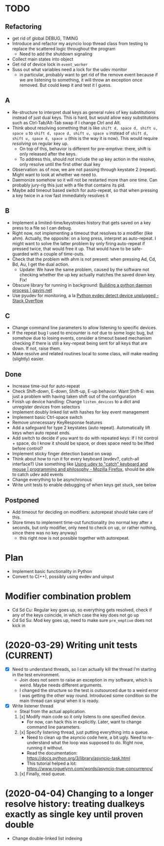 # TODO
## Refactoring
- get rid of global DEBUG, TIMING
- Introduce and refactor my asyncio loop thread class from testing to replace the scattered logic throughout the program
  - Need to add the shutdown signaling
- Collect main states into object
- Get rid of device lock in `event_worker`
- Suss out what variables need a lock for the udev monitor
	- in particular, probably want to get rid of the remove event because if we are listening to something, it will throw an exception once removed. But could keep it and test it I guess.

## A
- Re-structure to interpret dual keys as general rules of key substitutions instead of just dual keys. This is hard, but would allow easy substitutions such as Ctrl-Tab/Alt-Tab swap if I change Ctrl and Alt.
- Think about resolving something that is like `shift d, space d, shift u, space u` to `shift d, space d, shift u, space u` instead of `shift d, shift u, space d, space u` (this is the way it is now). This would require _resolving_ on regular key up.
	- On top of this, behavior is different for pre-emptive: there, shift is only released after the keys.
	- To address this, should _not_ include the up key action in the resolve, only resolve until the first other dual key
- Observation: as of now, we are not passing through keystate 2 (repeat). Might want to look at whether we need to.
- Daemonize somehow so it will not be restarted more than one time. Can probably jury-rig this just with a file that contains its pid.
- Maybe add timeout based switch for auto-repeat, so that when pressing a key twice in a row fast immediately resolves it

## B
- Implement a limited-time/keystrokes history that gets saved on a key press to a file so I can debug.
- Right now, not implementing a timeout that resolves to a modifier (like ahm). Actually, the opposite: on a long press, interpret as auto-repeat. I might want to solve the latter problem by only firing auto-repeat if pressed twice, that would free it up. That would have to be safe-guarded with a couple of time-outs.
- Check that the problem with ahm is not present: when pressing Ad, Cd, Bd, Au, I get the dual action.
	- Update: We have the same problem, caused by the software not checking whether the up key actually matches the saved down key. Fix!
- Obscure library for running in background: [Building a python daemon process | gavinj.net](http://www.gavinj.net/2012/06/building-python-daemon-process.html)
- Use pyudev for monitoring, a la [Python evdev detect device unplugged - Stack Overflow](https://stackoverflow.com/questions/15944987/python-evdev-detect-device-unplugged)

## C
- Change command line parameters to allow listening to specific devices.
- If the repeat bug I used to encounter is _not_ due to some logic bug, but somehow due to losing events, consider a timeout based mechanism checking if there is still a key-repeat being sent for all keys that are down. If not, raise them.
- Make resolve and related routines local to some class, will make reading (slightly) easier.

## Done
- Increase time-out for auto-repeat
- Check Shift-down, E-down, Shift-up, E-up behavior. Want Shift-E: was just a problem with having taken shift out of the configuration
- Finish up device handling: Change `listen_devices` to a dict and unregister devices from selectors
- Implement doubly linked list with hashes for key event management
- Implement basic Ctrl-space switch
- Remove unnecessary KeyResponse features
- Add a safeguard for type 2 keystates (auto repeat). Automatically lift keys when auto repeat ends.
- Add switch to decide if you want to do with repeated keys: If I hit control + space, do I know it should be space, or does space need to be lifted before control?
- Implement sticky finger detection based on swap
- Think about how to run it for every keyboard (evdev?, catch-all interface?)
  Use something like [Using udev to "catch" keyboard and mouse | programming and philosophy - Mozilla Firefox](http://naiveprogrammer.blogspot.com/2011/01/using-udev-to-catch-keyboard-and-mouse.html),  should be able to catch udev add events
- Change everything to be asynchronous
- Write unit tests to enable debugging of when keys get stuck, see below

## Postponed
- Add timeout for deciding on modifiers: autorepeat should take care of this.
- Store times to implement time-out functionality (no normal key after x seconds, but only modifier, only need to check on up, or rather nothing, since there was no key anyway)
	- this right now is not possible together with autorepeat.

# Plan
- Implement basic functionality in Python
- Convert to C(++), possibly using evdev and uinput

# Modifier combination problem
- Cd Sd Cu: Regular key goes up, so everything gets resolved, check if any of the keys coincide, in which case the key does not go up
- Cd Sd Su: Mod key goes up, need to make sure `pre_emptive` does not kick in

# (2020-03-29) Writing unit tests (CURRENT)
- [x] Need to understand threads, so I can actually kill the thread I’m starting in the test environment.
	- Join does not seem to raise an exception in my software, which is weird. Maybe needs different arguments.
	- I changed the structure so the test is outsourced due to a weird error I was getting the other way round. Introduced some condition so the main thread can signal when it is ready.
- [x] Write listener thread
	- Steal from the actual application.
	1. [x] Modify main code so it only listens to one specified device.
		- For now, can hack this in explicitly. Later, want to change command line parameters.
	2. [x] Specify listening thread, just putting everything into a queue.
		- Need to clean up the asyncio code here, a bit ugly. Need to re-understand what the loop was supposed to do. Right now, running it without.
		- Read the documentation: https://docs.python.org/3/library/asyncio-task.html
		- This tutorial helped a lot: https://www.roguelynn.com/words/asyncio-true-concurrency/
	3. [x] Finally, read queue.

# (2020-04-04) Changing to a longer resolve history: treating dualkeys exactly as single key until proven double
- Change double-linked list indexing 
